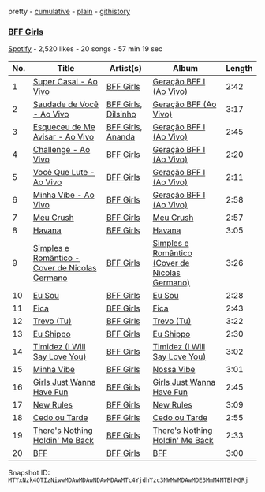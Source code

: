 pretty - [cumulative](/playlists/cumulative/37i9dQZF1DXamcyl84FTpQ.md) - [plain](/playlists/plain/37i9dQZF1DXamcyl84FTpQ) - [githistory](https://github.githistory.xyz/mackorone/spotify-playlist-archive/blob/main/playlists/plain/37i9dQZF1DXamcyl84FTpQ)

### [BFF Girls](https://open.spotify.com/playlist/37i9dQZF1DXamcyl84FTpQ)

> 

[Spotify](https://open.spotify.com/user/spotify) - 2,520 likes - 20 songs - 57 min 19 sec

| No. | Title | Artist(s) | Album | Length |
|---|---|---|---|---|
| 1 | [Super Casal \- Ao Vivo](https://open.spotify.com/track/0qHRFe3781i5ZbECZ04yoT) | [BFF Girls](https://open.spotify.com/artist/0cXR0xvHgytWQMyW5ozUAn) | [Geração BFF I \(Ao Vivo\)](https://open.spotify.com/album/1ygGUFQcuUeEI6BO4FBU93) | 2:42 |
| 2 | [Saudade de Você \- Ao Vivo](https://open.spotify.com/track/0W0EUsEgbemuhR4ACHnwzI) | [BFF Girls](https://open.spotify.com/artist/0cXR0xvHgytWQMyW5ozUAn), [Dilsinho](https://open.spotify.com/artist/4NUePmzDvCYqilXBFa91Hg) | [Geração BFF \(Ao Vivo\)](https://open.spotify.com/album/2G0NVoXTcegUCi6qdFUPxy) | 3:17 |
| 3 | [Esqueceu de Me Avisar \- Ao Vivo](https://open.spotify.com/track/5OQbf9ewKiUi0lzI8g3CyV) | [BFF Girls](https://open.spotify.com/artist/0cXR0xvHgytWQMyW5ozUAn), [Ananda](https://open.spotify.com/artist/2TqXAXuNUnnzzCTuAs5DX5) | [Geração BFF I \(Ao Vivo\)](https://open.spotify.com/album/1ygGUFQcuUeEI6BO4FBU93) | 2:45 |
| 4 | [Challenge \- Ao Vivo](https://open.spotify.com/track/3I5UPeBuPw1aKsulDVJ2Uh) | [BFF Girls](https://open.spotify.com/artist/0cXR0xvHgytWQMyW5ozUAn) | [Geração BFF I \(Ao Vivo\)](https://open.spotify.com/album/1ygGUFQcuUeEI6BO4FBU93) | 2:20 |
| 5 | [Você Que Lute \- Ao Vivo](https://open.spotify.com/track/3yv0ZKBNPVHDVdkJ8WWnVb) | [BFF Girls](https://open.spotify.com/artist/0cXR0xvHgytWQMyW5ozUAn) | [Geração BFF I \(Ao Vivo\)](https://open.spotify.com/album/1ygGUFQcuUeEI6BO4FBU93) | 2:11 |
| 6 | [Minha Vibe \- Ao Vivo](https://open.spotify.com/track/2z41hiMVDqbRhe448sIer4) | [BFF Girls](https://open.spotify.com/artist/0cXR0xvHgytWQMyW5ozUAn) | [Geração BFF I \(Ao Vivo\)](https://open.spotify.com/album/1ygGUFQcuUeEI6BO4FBU93) | 2:58 |
| 7 | [Meu Crush](https://open.spotify.com/track/1rcqcVFaeafoxvPCjOKDQb) | [BFF Girls](https://open.spotify.com/artist/0cXR0xvHgytWQMyW5ozUAn) | [Meu Crush](https://open.spotify.com/album/6y2vfFU9E2WheSGj6ZCuX8) | 2:57 |
| 8 | [Havana](https://open.spotify.com/track/6TmQA21802TO9KstI68eiD) | [BFF Girls](https://open.spotify.com/artist/0cXR0xvHgytWQMyW5ozUAn) | [Havana](https://open.spotify.com/album/0JSi6QWZVwXAuTTcga2oV7) | 3:05 |
| 9 | [Simples e Romântico \- Cover de Nicolas Germano](https://open.spotify.com/track/4bjpuCItRiNltbtZt7j7A7) | [BFF Girls](https://open.spotify.com/artist/0cXR0xvHgytWQMyW5ozUAn) | [Simples e Romântico \(Cover de Nicolas Germano\)](https://open.spotify.com/album/0hwQCZG9VsuKs3IJ3HW4Ut) | 3:26 |
| 10 | [Eu Sou](https://open.spotify.com/track/0YTse9rgRhnc0CvmSeToAi) | [BFF Girls](https://open.spotify.com/artist/0cXR0xvHgytWQMyW5ozUAn) | [Eu Sou](https://open.spotify.com/album/32NKrnqLUjsIti4a4gkE2W) | 2:28 |
| 11 | [Fica](https://open.spotify.com/track/2b5VxW8TParzyeSdSsceXO) | [BFF Girls](https://open.spotify.com/artist/0cXR0xvHgytWQMyW5ozUAn) | [Fica](https://open.spotify.com/album/3ZFBJaMAZaN3o8YKBYZPyi) | 2:43 |
| 12 | [Trevo \(Tu\)](https://open.spotify.com/track/05H93k30MkdnoOby4tMuka) | [BFF Girls](https://open.spotify.com/artist/0cXR0xvHgytWQMyW5ozUAn) | [Trevo \(Tu\)](https://open.spotify.com/album/3bDU0tCIN83k2fWYyKbdAA) | 3:22 |
| 13 | [Eu Shippo](https://open.spotify.com/track/3jCejvsMrtZ3MTKjLfg2Fk) | [BFF Girls](https://open.spotify.com/artist/0cXR0xvHgytWQMyW5ozUAn) | [Eu Shippo](https://open.spotify.com/album/5QB1Bx98ULK8MZDqHrsk2V) | 2:30 |
| 14 | [Timidez \(I Will Say Love You\)](https://open.spotify.com/track/3vUE1kBF7YHOGDbP9xycYM) | [BFF Girls](https://open.spotify.com/artist/0cXR0xvHgytWQMyW5ozUAn) | [Timidez \(I Will Say Love You\)](https://open.spotify.com/album/5661eFggfiZuSZKWvvcXjY) | 3:02 |
| 15 | [Minha Vibe](https://open.spotify.com/track/7gf9TyfNsuR5JWHe5EMArf) | [BFF Girls](https://open.spotify.com/artist/0cXR0xvHgytWQMyW5ozUAn) | [Nossa Vibe](https://open.spotify.com/album/5EpyqhZakErSxZcvCAg4hj) | 3:01 |
| 16 | [Girls Just Wanna Have Fun](https://open.spotify.com/track/6lyEhjYswIWAu8FKEbLmj7) | [BFF Girls](https://open.spotify.com/artist/0cXR0xvHgytWQMyW5ozUAn) | [Girls Just Wanna Have Fun](https://open.spotify.com/album/1lcwEsIHEXkIHR6CixZ1tG) | 2:45 |
| 17 | [New Rules](https://open.spotify.com/track/0TG1lXXcM39HMexZvcepq0) | [BFF Girls](https://open.spotify.com/artist/0cXR0xvHgytWQMyW5ozUAn) | [New Rules](https://open.spotify.com/album/1E7XBWKfKGF5cfZUM3WPty) | 3:09 |
| 18 | [Cedo ou Tarde](https://open.spotify.com/track/518vi4AmxAFyyAAaLUXAWJ) | [BFF Girls](https://open.spotify.com/artist/0cXR0xvHgytWQMyW5ozUAn) | [Cedo ou Tarde](https://open.spotify.com/album/31uwglanOOxxAvpdVM3y28) | 2:55 |
| 19 | [There's Nothing Holdin' Me Back](https://open.spotify.com/track/6QzhX0wWcGcizWFIe1WV72) | [BFF Girls](https://open.spotify.com/artist/0cXR0xvHgytWQMyW5ozUAn) | [There's Nothing Holdin' Me Back](https://open.spotify.com/album/0ATS9dlG1ftF1S9825AovX) | 2:33 |
| 20 | [BFF](https://open.spotify.com/track/0WGaD6rW5Vi0WsZ8jW1i5w) | [BFF Girls](https://open.spotify.com/artist/0cXR0xvHgytWQMyW5ozUAn) | [BFF](https://open.spotify.com/album/37nsLELJyFQIiuSsmWoWLU) | 3:00 |

Snapshot ID: `MTYxNzk4OTIzNiwwMDAwMDAwNDAwMDAwMTc4YjdhYzc3NWMwMDAwMDE3MmM4MTBhMGRj`
